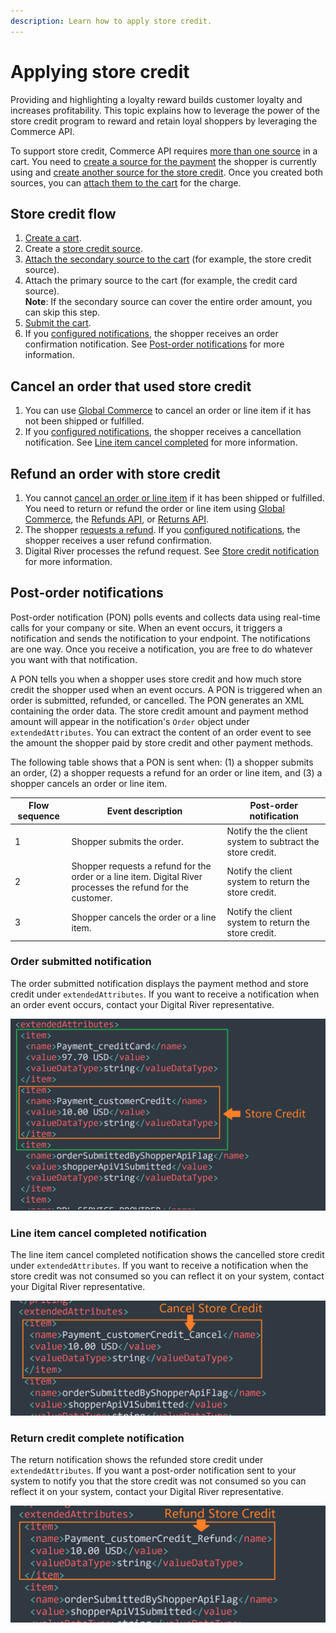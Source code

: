 ```yaml
---
description: Learn how to apply store credit.
---
```


# Applying store credit

Providing and highlighting a loyalty reward builds customer loyalty and increases profitability. This topic explains how to leverage the power of the store credit program to reward and retain loyal shoppers by leveraging the Commerce API.

To support store credit, Commerce API requires [more than one source](../../../payments/sources/using-the-source-identifier.md#primary-versus-secondary-sources) in a cart. You need to [create a source for the payment](../../../payments/sources/using-the-source-identifier.md#creating-primary-sources) the shopper is currently using and [create another source for the store credit](../../../payments/sources/using-the-source-identifier.md#creating-secondary-sources). Once you created both sources, you can [attach them to the cart](../../../payments/sources/using-the-source-identifier.md#attaching-multiple-payment-sources-to-the-cart) for the charge.

## Store credit flow

1. [Create a cart](../../cart/creating-or-updating-a-cart/#creating-a-cart).
2. Create a [store credit source](../../../payments/sources/using-the-source-identifier.md#creating-secondary-sources).
3. [Attach the secondary source to the cart](../../../payments/sources/using-the-source-identifier.md#attaching-multiple-payment-sources-to-the-cart) (for example, the store credit source).
4. Attach the primary source to the cart (for example, the credit card source).\
   **Note**: If the secondary source can cover the entire order amount, you can skip this step. &#x20;
5. [Submit the cart](../../cart/submitting-a-cart/).
6. If you [configured notifications](../../subscriptions/managing-subscriptions/receiving-payment-details-update-notifications.md), the shopper receives an order confirmation notification.  See [Post-order notifications](applying-store-credit.md#post-order-notification) for more information.

## Cancel an order that used store credit

1. You can use [Global Commerce](https://gc.digitalriver.com/gc/ent/timeout.do) to cancel an order or line item if it has not been shipped or fulfilled.
2. If you [configured notifications](../../subscriptions/managing-subscriptions/receiving-payment-details-update-notifications.md), the shopper receives a cancellation notification. See [Line item cancel completed](applying-store-credit.md#line-item-cancel-completed-event-notification) for more information.

## Refund an order with store credit

1. You cannot [cancel an order or line item](../../fulfillment-1/physical-fulfillment/#cancel-fulfillment-order-request) if it has been shipped or fulfilled. You need to return or refund the order or line item using [Global Commerce](https://gc.digitalriver.com/gc/ent/timeout.do), the [Refunds API](https://www.digitalriver.com/docs/commerce-api-reference/#tag/Refunds), or [Returns API](https://www.digitalriver.com/docs/commerce-api-reference/#tag/Returns).
2. The shopper [requests a refund](../../returns-and-refunds-1/refunds/creating-a-satisfaction-refund.md). If you [configured notifications](../../subscriptions/managing-subscriptions/receiving-payment-details-update-notifications.md), the shopper receives a user refund confirmation.&#x20;
3. Digital River processes the refund request. See [Store credit notification](applying-store-credit.md#store-credit-notifications) for more information.

## Post-order notifications

Post-order notification (PON) polls events and collects data using real-time calls for your company or site. When an event occurs, it triggers a notification and sends the notification to your endpoint. The notifications are one way. Once you receive a notification, you are free to do whatever you want with that notification.

A PON tells you when a shopper uses store credit and how much store credit the shopper used when an event occurs. A PON is triggered when an order is submitted, refunded, or cancelled. The PON generates an XML containing the order data. The store credit amount and payment method amount will appear in the notification's `Order` object under `extendedAttributes`. You can extract the content of an order event to see the amount the shopper paid by store credit and other payment methods.

The following table shows that a PON is sent when: (1) a shopper submits an order, (2) a shopper requests a refund for an order or line item, and (3) a shopper cancels an order or line item.

| Flow sequence | Event description                                                                                            | Post-order notification                                    |
| ------------- | ------------------------------------------------------------------------------------------------------------ | ---------------------------------------------------------- |
| 1             | Shopper submits the order.                                                                                   | Notify the the client system to subtract the store credit. |
| 2             | Shopper requests a refund for the order or a line item. Digital River processes the refund for the customer. | Notify the client system to return the store credit.       |
| 3             | Shopper cancels the order or a line item.                                                                    | Notify the client system to return the store credit.       |

### Order submitted notification

The order submitted notification displays the payment method and store credit under `extendedAttributes`. If you want to receive a notification when an order event occurs, contact your Digital River representative.&#x20;

![](<../../../.gitbook/assets/StoreCreditInXML (1).png>)

### Line item cancel completed notification

The line item cancel completed notification shows the cancelled store credit under `extendedAttributes`. If you want to receive a notification when the store credit was not consumed so you can reflect it on your system, contact your Digital River representative.&#x20;

![](../../../.gitbook/assets/CanceledStoreCreditInXML.png)

### Return credit complete notification

The return notification shows the refunded store credit under `extendedAttributes`. If you want a post-order notification sent to your system to notify you that the store credit was not consumed so you can reflect it on your system, contact your Digital River representative.

![](../../../.gitbook/assets/RefundedStoreCreditInXML.png)
